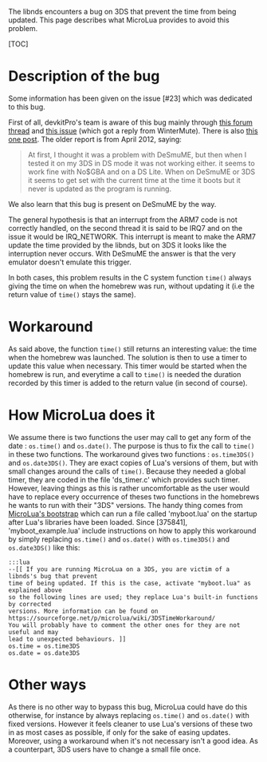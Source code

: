 The libnds encounters a bug on 3DS that prevent the time from being updated. This page describes what MicroLua provides to avoid this problem.


[TOC]


Description of the bug
======================

Some information has been given on the issue [#23] which was dedicated to this bug.

First of all, devkitPro's team is aware of this bug mainly through [this forum thread](http://devkitpro.org/viewtopic.php?f=2&t=3087) and [this issue](https://sourceforge.net/p/devkitpro/bugs/129/) (which got a reply from WinterMute). There is also [this one post](http://devkitpro.org/viewtopic.php?f=6&t=6982). The older report is from April 2012, saying:

> At first, I thought it was a problem with DeSmuME, but then when I tested it on my 3DS in DS mode it was not working either. it seems to work fine with No$GBA and on a DS Lite. When on DeSmuME or 3DS it seems to get set with the current time at the time it boots but it never is updated as the program is running.

We also learn that this bug is present on DeSmuME by the way.

The general hypothesis is that an interrupt from the ARM7 code is not correctly handled, on the second thread it is said to be IRQ7 and on the issue it would be IRQ_NETWORK. This interrupt is meant to make the ARM7 update the time provided by the libnds, but on 3DS it looks like the interruption never occurs.
With DeSmuME the answer is that the very emulator doesn't emulate this trigger.

In both cases, this problem results in the C system function `time()` always giving the time on when the homebrew was run, without updating it (i.e the return value of `time()` stays the same).


Workaround
==========

As said above, the function `time()` still returns an interesting value: the time when the homebrew was launched.
The solution is then to use a timer to update this value when necessary. This timer would be started when the homebrew is run, and everytime a call to `time()` is needed the duration recorded by this timer is added to the return value (in second of course).


How MicroLua does it
====================

We assume there is two functions the user may call to get any form of the date : `os.time()` and `os.date()`. The purpose is thus to fix the call to `time()` in these two functions.
The workaround gives two functions : `os.time3DS()` and `os.date3DS()`. They are exact copies of Lua's versions of them, but with small changes around the calls of `time()`. Because they needed a global timer, they are coded in the file 'ds_timer.c' which provides such timer.
However, leaving things as this is rather uncomfortable as the user would have to replace every occurrence of theses two functions in the homebrews he wants to run with their "3DS" versions. The handy thing comes from [MicroLua's bootstrap](BootSequence) which can run a file called 'myboot.lua' on the startup after Lua's libraries have been loaded.
Since [375841], 'myboot_example.lua' include instructions on how to apply this workaround by simply replacing `os.time()` and `os.date()` with `os.time3DS()` and `os.date3DS()` like this:

    :::lua
    --[[ If you are running MicroLua on a 3DS, you are victim of a libnds's bug that prevent
    time of being updated. If this is the case, activate "myboot.lua" as explained above
    so the following lines are used; they replace Lua's built-in functions by corrected
    versions. More information can be found on https://sourceforge.net/p/microlua/wiki/3DSTimeWorkaround/
    You will probably have to comment the other ones for they are not useful and may
    lead to unexpected behaviours. ]]
    os.time = os.time3DS
    os.date = os.date3DS


Other ways
==========

As there is no other way to bypass this bug, MicroLua could have do this otherwise, for instance by always replacing `os.time()` and `os.date()` with fixed versions. However it feels cleaner to use Lua's versions of these two in as most cases as possible, if only for the sake of easing updates. Moreover, using a workaround when it's not necessary isn't a good idea. As a counterpart, 3DS users have to change a small file once.